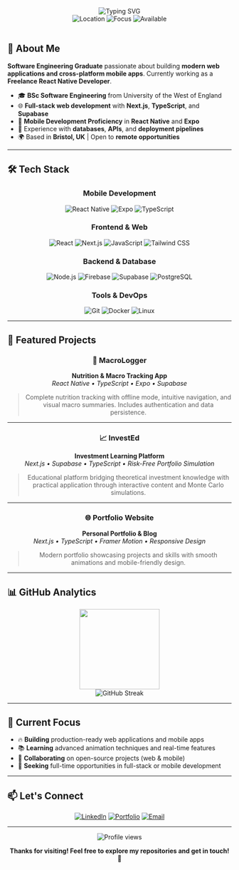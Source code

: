 <div align="center">
  <img src="https://readme-typing-svg.herokuapp.com?font=Fira+Code&weight=600&size=28&pause=1000&color=2196F3&center=true&vCenter=true&width=500&lines=Hi%2C+I'm+Ibrahim!+%F0%9F%91%8B;Full-Stack+Developer;React+Native+%26+Web;Software+Engineer" alt="Typing SVG" />
</div>

<div align="center">
  <img src="https://img.shields.io/badge/Location-Bristol%2C+UK-blue?style=flat-square&logo=googlemaps&logoColor=white" alt="Location" />
  <img src="https://img.shields.io/badge/Focus-Full--Stack+Development-green?style=flat-square&logo=code&logoColor=white" alt="Focus" />
  <img src="https://img.shields.io/badge/Available-For+Opportunities-brightgreen?style=flat-square&logo=handshake&logoColor=white" alt="Available" />
</div>

<br>

## 🚀 About Me

**Software Engineering Graduate** passionate about building **modern web applications and cross-platform mobile apps**. Currently working as a **Freelance React Native Developer**.

- 🎓 **BSc Software Engineering** from University of the West of England
- 🌐 **Full-stack web development** with **Next.js**, **TypeScript**, and **Supabase**
- 📱 **Mobile Development Proficiency** in **React Native** and **Expo**
- 🔧 Experience with **databases**, **APIs**, and **deployment pipelines**
- 🌍 Based in **Bristol, UK** | Open to **remote opportunities**

---

## 🛠️ Tech Stack

<div align="center">

### Mobile Development
![React Native](https://img.shields.io/badge/React_Native-20232A?style=for-the-badge&logo=react&logoColor=61DAFB)
![Expo](https://img.shields.io/badge/Expo-000020?style=for-the-badge&logo=expo&logoColor=white)
![TypeScript](https://img.shields.io/badge/TypeScript-007ACC?style=for-the-badge&logo=typescript&logoColor=white)

### Frontend & Web
![React](https://img.shields.io/badge/React-20232A?style=for-the-badge&logo=react&logoColor=61DAFB)
![Next.js](https://img.shields.io/badge/Next.js-000000?style=for-the-badge&logo=next.js&logoColor=white)
![JavaScript](https://img.shields.io/badge/JavaScript-F7DF1E?style=for-the-badge&logo=javascript&logoColor=black)
![Tailwind CSS](https://img.shields.io/badge/Tailwind_CSS-38B2AC?style=for-the-badge&logo=tailwind-css&logoColor=white)

### Backend & Database
![Node.js](https://img.shields.io/badge/Node.js-43853D?style=for-the-badge&logo=node.js&logoColor=white)
![Firebase](https://img.shields.io/badge/Firebase-039BE5?style=for-the-badge&logo=firebase&logoColor=white)
![Supabase](https://img.shields.io/badge/Supabase-3ECF8E?style=for-the-badge&logo=supabase&logoColor=white)
![PostgreSQL](https://img.shields.io/badge/PostgreSQL-316192?style=for-the-badge&logo=postgresql&logoColor=white)

### Tools & DevOps
![Git](https://img.shields.io/badge/Git-F05032?style=for-the-badge&logo=git&logoColor=white)
![Docker](https://img.shields.io/badge/Docker-2496ED?style=for-the-badge&logo=docker&logoColor=white)
![Linux](https://img.shields.io/badge/Linux-FCC624?style=for-the-badge&logo=linux&logoColor=black)

</div>

---

## 📱 Featured Projects

<div align="center">

### 🧮 MacroLogger
**Nutrition & Macro Tracking App**
<br>
*React Native • TypeScript • Expo • Supabase*

> Complete nutrition tracking with offline mode, intuitive navigation, and visual macro summaries. Includes authentication and data persistence.

---

### 📈 InvestEd  
**Investment Learning Platform**
<br>
*Next.js • Supabase • TypeScript • Risk-Free Portfolio Simulation*

> Educational platform bridging theoretical investment knowledge with practical application through interactive content and Monte Carlo simulations.

---

### 🌐 Portfolio Website
**Personal Portfolio & Blog**
<br>
*Next.js • TypeScript • Framer Motion • Responsive Design*

> Modern portfolio showcasing projects and skills with smooth animations and mobile-friendly design.

</div>

---

## 📊 GitHub Analytics

<div align="center">
  <img height="180em" src="https://github-readme-stats.vercel.app/api?username=ibrahim-qi&show_icons=true&theme=tokyonight&include_all_commits=true&count_private=true"/>
</div>

<div align="center">
  <img src="https://github-readme-streak-stats.herokuapp.com/?user=ibrahim-qi&theme=tokyonight" alt="GitHub Streak" />
</div>

---

## 🎯 Current Focus

- 🔥 **Building** production-ready web applications and mobile apps
- 📚 **Learning** advanced animation techniques and real-time features  
- 🤝 **Collaborating** on open-source projects (web & mobile)
- 🚀 **Seeking** full-time opportunities in full-stack or mobile development

---

## 📫 Let's Connect

<div align="center">

[![LinkedIn](https://img.shields.io/badge/LinkedIn-0077B5?style=for-the-badge&logo=linkedin&logoColor=white)](https://www.linkedin.com/in/ibrahim-qi/)
[![Portfolio](https://img.shields.io/badge/Portfolio-FF5722?style=for-the-badge&logo=google-chrome&logoColor=white)](https://ibrahimqi.com)
[![Email](https://img.shields.io/badge/Email-D14836?style=for-the-badge&logo=gmail&logoColor=white)](mailto:ibrahim.qureshi@protonmail.com)

</div>

---

<div align="center">
  <img src="https://komarev.com/ghpvc/?username=ibrahim-qi&color=blueviolet&style=flat-square&label=Profile+Views" alt="Profile views" />
  
  **Thanks for visiting! Feel free to explore my repositories and get in touch!** 🚀
</div> 
